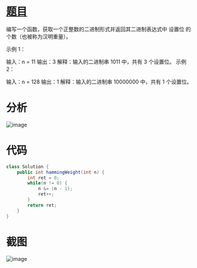 # [题目](https://leetcode.cn/problems/number-of-1-bits/description/?envType=study-plan-v2&envId=top-interview-150)
编写一个函数，获取一个正整数的二进制形式并返回其二进制表达式中 
设置位
 的个数（也被称为汉明重量）。

 

示例 1：

输入：n = 11
输出：3
解释：输入的二进制串 1011 中，共有 3 个设置位。
示例 2：

输入：n = 128
输出：1
解释：输入的二进制串 10000000 中，共有 1 个设置位。
# 分析
![image](https://github.com/user-attachments/assets/cdc9213e-af66-4465-b8d1-a52a976def76)

# 代码
```java
class Solution {
    public int hammingWeight(int n) {
        int ret = 0;
        while(n != 0) {
            n &= (n - 1);
            ret++;
        }
        return ret;
    }
}
```
# 截图
![image](https://github.com/user-attachments/assets/4f712d3a-cade-435e-9e43-4b3677d9411b)
